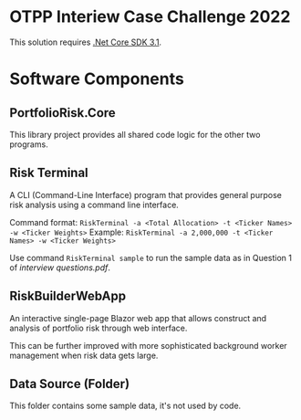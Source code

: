 # OTPP Interiew Case Challenge 2022

This solution requires [.Net Core SDK 3.1](https://dotnet.microsoft.com/en-us/download/dotnet/3.1).

# Software Components

## PortfolioRisk.Core

This library project provides all shared code logic for the other two programs.

## Risk Terminal

A CLI (Command-Line Interface) program that provides general purpose risk analysis using a command line interface.

Command format: `RiskTerminal -a <Total Allocation> -t <Ticker Names> -w <Ticker Weights>` 
Example: `RiskTerminal -a 2,000,000 -t <Ticker Names> -w <Ticker Weights>`

Use command `RiskTerminal sample` to run the sample data as in Question 1 of *interview questions.pdf*.

## RiskBuilderWebApp

An interactive single-page Blazor web app that allows construct and analysis of portfolio risk through web interface.

This can be further improved with more sophisticated background worker management when risk data gets large.

## Data Source (Folder)

This folder contains some sample data, it's not used by code.